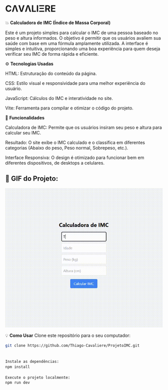 # **CΛVΛLIΞRE**

💥 **Calculadora de IMC (Índice de Massa Corporal)**

Este é um projeto simples para calcular o IMC de uma pessoa baseado no peso e altura informados. O objetivo é permitir que os usuários avaliem sua saúde com base em uma fórmula amplamente utilizada. A interface é simples e intuitiva, proporcionando uma boa experiência para quem deseja verificar seu IMC de forma rápida e eficiente.

⚙️ **Tecnologias Usadas**

HTML: Estruturação do conteúdo da página.

CSS: Estilo visual e responsividade para uma melhor experiência do usuário.

JavaScript: Cálculos do IMC e interatividade no site.

Vite: Ferramenta para compilar e otimizar o código do projeto.

🧠 **Funcionalidades**

Calculadora de IMC: Permite que os usuários insiram seu peso e altura para calcular seu IMC.

Resultado: O site exibe o IMC calculado e o classifica em diferentes categorias (Abaixo do peso, Peso normal, Sobrepeso, etc.).

Interface Responsiva: O design é otimizado para funcionar bem em diferentes dispositivos, de desktops a celulares.

## 📸 GIF do Projeto:
![Demonstração do Projeto](./public/assets/IMC.gif)


💡 **Como Usar**
Clone este repositório para o seu computador:

```bash
git clone https://github.com/Thiago-Cavaliere/ProjetoIMC.git


Instale as dependências:
npm install

Execute o projeto localmente:
npm run dev
